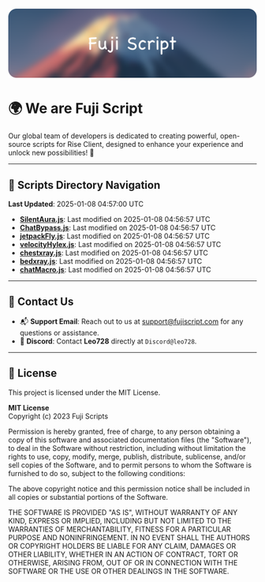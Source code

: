 ![Banner](.github/b.webp)

# 🌍 **We are Fuji Script**

Our global team of developers is dedicated to creating powerful, open-source scripts for Rise Client, designed to enhance your experience and unlock new possibilities! 🌟

---
<!-- SCRIPTS_NAVIGATION_START -->
## 📂 **Scripts Directory Navigation**

**Last Updated**: 2025-01-08 04:57:00 UTC

- **[SilentAura.js](scripts/SilentAura.js)**: Last modified on 2025-01-08 04:56:57 UTC
- **[ChatBypass.js](scripts/ChatBypass.js)**: Last modified on 2025-01-08 04:56:57 UTC
- **[jetpackFly.js](scripts/jetpackFly.js)**: Last modified on 2025-01-08 04:56:57 UTC
- **[velocityHylex.js](scripts/velocityHylex.js)**: Last modified on 2025-01-08 04:56:57 UTC
- **[chestxray.js](scripts/chestxray.js)**: Last modified on 2025-01-08 04:56:57 UTC
- **[bedxray.js](scripts/bedxray.js)**: Last modified on 2025-01-08 04:56:57 UTC
- **[chatMacro.js](scripts/chatMacro.js)**: Last modified on 2025-01-08 04:56:57 UTC

<!-- SCRIPTS_NAVIGATION_END -->

---

## 💬 **Contact Us**  
- 📬 **Support Email**: Reach out to us at [support@fujiscript.com](mailto:support@fujiscript.com) for any questions or assistance.  
- 💬 **Discord**: Contact **Leo728** directly at `Discord@leo728`.

---

## 📜 **License**

This project is licensed under the MIT License.  

**MIT License**  
Copyright (c) 2023 Fuji Scripts  

Permission is hereby granted, free of charge, to any person obtaining a copy of this software and associated documentation files (the "Software"), to deal in the Software without restriction, including without limitation the rights to use, copy, modify, merge, publish, distribute, sublicense, and/or sell copies of the Software, and to permit persons to whom the Software is furnished to do so, subject to the following conditions:  

The above copyright notice and this permission notice shall be included in all copies or substantial portions of the Software.  

THE SOFTWARE IS PROVIDED "AS IS", WITHOUT WARRANTY OF ANY KIND, EXPRESS OR IMPLIED, INCLUDING BUT NOT LIMITED TO THE WARRANTIES OF MERCHANTABILITY, FITNESS FOR A PARTICULAR PURPOSE AND NONINFRINGEMENT. IN NO EVENT SHALL THE AUTHORS OR COPYRIGHT HOLDERS BE LIABLE FOR ANY CLAIM, DAMAGES OR OTHER LIABILITY, WHETHER IN AN ACTION OF CONTRACT, TORT OR OTHERWISE, ARISING FROM, OUT OF OR IN CONNECTION WITH THE SOFTWARE OR THE USE OR OTHER DEALINGS IN THE SOFTWARE.  
